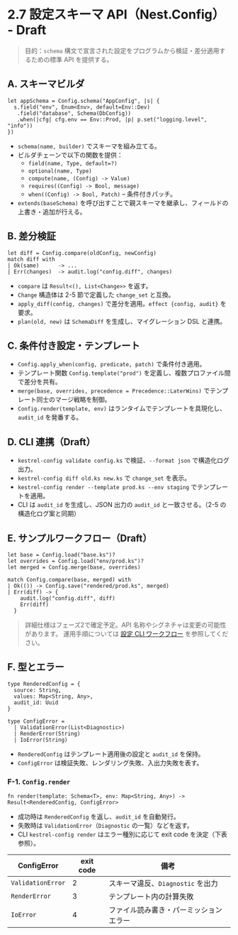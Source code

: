 # 2.7 設定スキーマ API（Nest.Config） - Draft

> 目的：`schema` 構文で宣言された設定をプログラムから検証・差分適用するための標準 API を提供する。

## A. スキーマビルダ

```kestrel
let appSchema = Config.schema("AppConfig", |s| {
  s.field("env", Enum<Env>, default=Env::Dev)
   .field("database", Schema(DbConfig))
   .when(|cfg| cfg.env == Env::Prod, |p| p.set("logging.level", "info"))
})
```

- `schema(name, builder)` でスキーマを組み立てる。
- ビルダチェーンで以下の関数を提供：
  - `field(name, Type, default=?)`
  - `optional(name, Type)`
  - `compute(name, (Config) -> Value)`
  - `requires((Config) -> Bool, message)`
  - `when((Config) -> Bool, Patch)` – 条件付きパッチ。
- `extends(baseSchema)` を呼び出すことで親スキーマを継承し、フィールドの上書き・追加が行える。

## B. 差分検証

```kestrel
let diff = Config.compare(oldConfig, newConfig)
match diff with
| Ok(same)      -> ...
| Err(changes)  -> audit.log("config.diff", changes)
```

- `compare` は `Result<(), List<Change>>` を返す。
- `Change` 構造体は 2-5 節で定義した `change_set` と互換。
- `apply_diff(config, changes)` で差分を適用。`effect {config, audit}` を要求。
- `plan(old, new)` は `SchemaDiff` を生成し、マイグレーション DSL と連携。

## C. 条件付き設定・テンプレート

- `Config.apply_when(config, predicate, patch)` で条件付き適用。
- テンプレート関数 `Config.template("prod")` を定義し、複数プロファイル間で差分を共有。
- `merge(base, overrides, precedence = Precedence::LaterWins)` でテンプレート同士のマージ戦略を制御。
- `Config.render(template, env)` はランタイムでテンプレートを具現化し、`audit_id` を発番する。

## D. CLI 連携（Draft）

- `kestrel-config validate config.ks` で検証、`--format json` で構造化ログ出力。
- `kestrel-config diff old.ks new.ks` で `change_set` を表示。
- `kestrel-config render --template prod.ks --env staging` でテンプレートを適用。
- CLI は `audit_id` を生成し、JSON 出力の `audit_id` と一致させる。（2-5 の構造化ログ案と同期）

## E. サンプルワークフロー（Draft）

```kestrel
let base = Config.load("base.ks")?
let overrides = Config.load("env/prod.ks")?
let merged = Config.merge(base, overrides)

match Config.compare(base, merged) with
| Ok(()) -> Config.save("rendered/prod.ks", merged)
| Err(diff) -> {
    audit.log("config.diff", diff)
    Err(diff)
  }
```

> 詳細仕様はフェーズ2で確定予定。API 名称やシグネチャは変更の可能性があります。
> 運用手順については [設定 CLI ワークフロー](guides/config-cli.md) を参照してください。

## F. 型とエラー

```kestrel
type RenderedConfig = {
  source: String,
  values: Map<String, Any>,
  audit_id: Uuid
}

type ConfigError =
  | ValidationError(List<Diagnostic>)
  | RenderError(String)
  | IoError(String)
```

- `RenderedConfig` はテンプレート適用後の設定と `audit_id` を保持。
- `ConfigError` は検証失敗、レンダリング失敗、入出力失敗を表す。

### F-1. `Config.render`

```kestrel
fn render(template: Schema<T>, env: Map<String, Any>) -> Result<RenderedConfig, ConfigError>
```

- 成功時は `RenderedConfig` を返し、`audit_id` を自動発行。
- 失敗時は `ValidationError`（`Diagnostic` の一覧）などを返す。
- CLI `kestrel-config render` はエラー種別に応じて exit code を決定（下表参照）。

| ConfigError | exit code | 備考 |
| --- | --- | --- |
| `ValidationError` | 2 | スキーマ違反、`Diagnostic` を出力 |
| `RenderError` | 3 | テンプレート内の計算失敗 |
| `IoError` | 4 | ファイル読み書き・パーミッションエラー |

```

